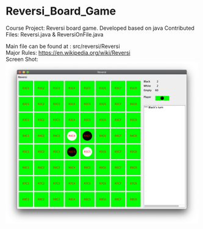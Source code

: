 # Reversi_Board_Game
Course Project: Reversi board game. Developed based on java
Contributed Files: Reversi.java & ReversiOnFile.java

Main file can be found at : src/reversi/Reversi  
Major Rules: https://en.wikipedia.org/wiki/Reversi  
Screen Shot:
![Image](/Reversi_StartGame.png)
